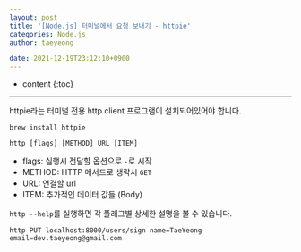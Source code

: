 ```yaml
---
layout: post
title: '[Node.js] 터미널에서 요청 보내기 - httpie'
categories: Node.js
author: taeyeong 

date: 2021-12-19T23:12:10+0900
---
```

* content
{:toc}


---

httpie라는 터미널 전용 http client 프로그램이 설치되어있어야 합니다.

```
brew install httpie
```

```
http [flags] [METHOD] URL [ITEM]
```

- flags: 실행시 전달할 옵션으로 `-`로 시작
- METHOD: HTTP 메서드로 생략시 `GET`
- URL: 연결할 url
- ITEM: 추가적인 데이터 값들 (Body)

`http --help`를 실행하면 각 플래그별 상세한 설명을 볼 수 있습니다.

```
http PUT localhost:8000/users/sign name=TaeYeong email=dev.taeyeong@gmail.com
```
